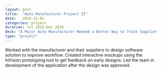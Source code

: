 ```yaml
---
layout: post
title:  "Auto Manufacturer Project II"
date:   2016-12-01
categories: project
duration: Jul 2016-Dec 2016
deck: "A Major Auto Manufacturer Needed a Better Way to Track Supplier Shipments"
type: "project"
---
```


Worked with the manufacturer and their suppliers to design software solution to improve workflow. Created interactive mockups using the InVision prototyping tool to get feedback on early designs. Led the team in development of the application after the design was approved.
